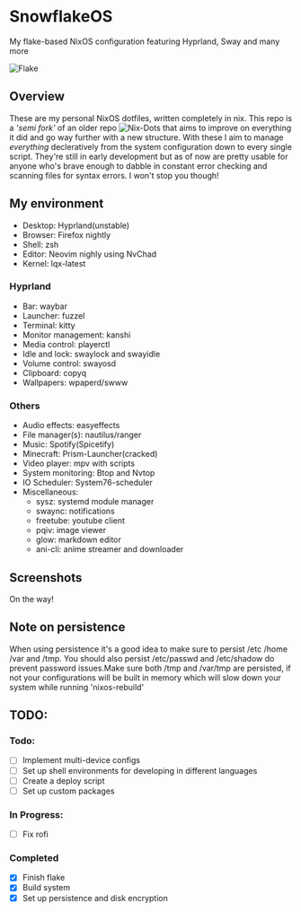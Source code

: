 # SnowflakeOS
My flake-based NixOS configuration featuring Hyprland, Sway and many more

![Flake](https://i.imgur.com/X5zKxvp.png)

## Overview
These are my personal NixOS dotfiles, written completely in nix.
This repo is a _'semi fork'_ of an older repo ![Nix-Dots](https://github.com/Daru-san/Nix-Dots) that aims to improve on everything it did and go way further with a new structure.
With these I aim to manage _everything_ decleratively from the system configuration down to every single script. They're still in early development but as of now are pretty usable for anyone who's brave enough to dabble in constant error checking and scanning files for syntax errors. I won't stop you though!

## My environment 
* Desktop: Hyprland(unstable)
* Browser: Firefox nightly
* Shell: zsh
* Editor: Neovim nighly using NvChad
* Kernel: lqx-latest

### Hyprland
* Bar: waybar
* Launcher: fuzzel
* Terminal: kitty
* Monitor management: kanshi
* Media control: playerctl
* Idle and lock: swaylock and swayidle
* Volume control: swayosd
* Clipboard: copyq
* Wallpapers: wpaperd/swww

### Others
* Audio effects: easyeffects
* File manager(s): nautilus/ranger
* Music: Spotify(Spicetify)
* Minecraft: Prism-Launcher(cracked)
* Video player: mpv with scripts
* System monitoring: Btop and Nvtop
* IO Scheduler: System76-scheduler
* Miscellaneous:
    - sysz: systemd module manager
    - swaync: notifications
    - freetube: youtube client
    - pqiv: image viewer
    - glow: markdown editor 
    - ani-cli: anime streamer and downloader

## Screenshots
On the way!

## Note on persistence
When using persistence it's a good idea to make sure to persist /etc /home /var and /tmp. You should also persist /etc/passwd and /etc/shadow do prevent password issues.Make sure both /tmp and /var/tmp are persisted, if not your configurations will be built in memory which will slow down your system while running 'nixos-rebuild'

## TODO:

### Todo:
- [ ] Implement multi-device configs
- [ ] Set up shell environments for developing in different languages
- [ ] Create a deploy script
- [ ] Set up custom packages

### In Progress:
- [ ] Fix rofi

### Completed
- [x] Finish flake
- [x] Build system
- [x] Set up persistence and disk encryption
